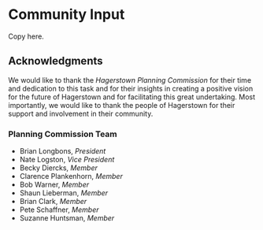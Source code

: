 # Community Input

Copy here.

## Acknowledgments

We would like to thank the *Hagerstown Planning Commission* for their time and dedication to this task and for their insights in creating a positive vision for the future of Hagerstown and for facilitating this great undertaking. Most importantly, we would like to thank the people of Hagerstown for their support and involvement in their community.

### Planning Commission Team

- Brian Longbons, *President*
- Nate Logston, *Vice President*
- Becky Diercks, *Member*
- Clarence Plankenhorn, *Member*
- Bob Warner, *Member*
- Shaun Lieberman, *Member*
- Brian Clark, *Member*
- Pete Schaffner, *Member*
- Suzanne Huntsman, *Member*
